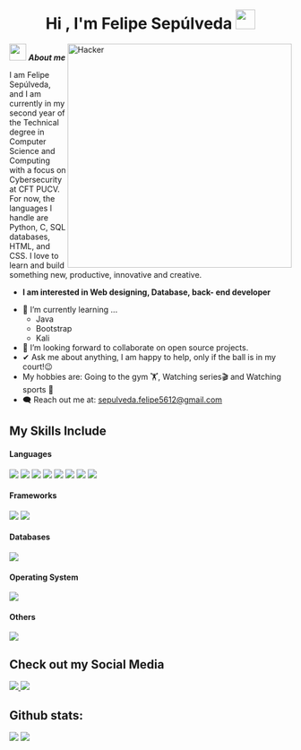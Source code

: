 <h1 align="center">Hi , I'm Felipe Sepúlveda <img src="https://media.giphy.com/media/hvRJCLFzcasrR4ia7z/giphy.gif" width="35"></h1>
<img align="right" width=400px alt="Hacker" src="https://media4.giphy.com/media/v1.Y2lkPTc5MGI3NjExZHZlZGoxY2gxenk2a2dlZHRmYTF3OTBndTVvOGo4anYwNXZlNHVweCZlcD12MV9pbnRlcm5hbF9naWZfYnlfaWQmY3Q9Zw/MD0svLSDeudszrNrp0/giphy.gif" />

<img src="https://media.giphy.com/media/ObNTw8Uzwy6KQ/giphy.gif" width="30px">&nbsp;***About me***

I am Felipe Sepúlveda, and I am currently in my second year of the Technical degree in Computer Science and Computing with a focus on Cybersecurity at CFT PUCV. For now, the languages I handle are Python, C, SQL databases, HTML, and CSS. I love to learn and build something new, productive, innovative and creative.
* **I am interested in Web designing, Database, back- end developer**
- 🌱 I’m currently learning ...
  - Java
  - Bootstrap
  - Kali
- 👯 I’m looking forward to collaborate on open source projects.
- ✔ Ask me about anything, I am happy to help, only if the ball is in my court!😉<br>
- My hobbies are:
Going to the gym 🏋️,
Watching series🎬 and
Watching sports 🏅
- 🗨️ Reach out me at: sepulveda.felipe5612@gmail.com

## My Skills Include

<h4> Languages </h4>
<span> 
  <img src="https://img.shields.io/badge/HTML5-E34F26?style=for-the-badge&logo=html5&logoColor=white">
  <img src="https://img.shields.io/badge/css3-%231572B6.svg?style=for-the-badge&logo=css3&logoColor=white">
  <img src="https://img.shields.io/badge/python-3670A0?style=for-the-badge&logo=python&logoColor=ffdd54">
  <img src="https://img.shields.io/badge/C-00599C?style=for-the-badge&logo=c&logoColor=white">
  <img src="https://img.shields.io/badge/php-%23777BB4.svg?style=for-the-badge&logo=php&logoColor=white">
  <img src="https://img.shields.io/badge/c%23-%23239120.svg?style=for-the-badge&logo=csharp&logoColor=white">
  <img src="https://img.shields.io/badge/java-%23ED8B00.svg?style=for-the-badge&logo=openjdk&logoColor=white">
  <img src="https://img.shields.io/badge/javascript-%23323330.svg?style=for-the-badge&logo=javascript&logoColor=%23F7DF1E">
</span>

<h4> Frameworks </h4>
<span>
  <img src="https://img.shields.io/badge/WordPress-%23117AC9.svg?style=for-the-badge&logo=WordPress&logoColor=white">
  <img src="https://img.shields.io/badge/bootstrap-%238511FA.svg?style=for-the-badge&logo=bootstrap&logoColor=white">
</span>

<h4> Databases </h4>
<span>
  <img src="https://img.shields.io/badge/MySQL-00000F?style=for-the-badge&logo=mysql&logoColor=white">
</span>

<h4> Operating System </h4>
<span>
  <img src="https://img.shields.io/badge/Kali-268BEE?style=for-the-badge&logo=kalilinux&logoColor=white">
</span>

<h4> Others </h4>
<span>
  <img src="https://img.shields.io/badge/cisco-%23049fd9.svg?style=for-the-badge&logo=cisco&logoColor=black">
</span>

## Check out my Social Media

<a href ="https://www.instagram.com/pipe_sepulveda8/">
  <img src="https://img.shields.io/badge/Instagram-%23E4405F.svg?style=for-the-badge&logo=Instagram&logoColor=white">
</a>
<a href="https://www.twitch.tv/fuljai">
  <img src="https://img.shields.io/badge/Twitch-%239146FF.svg?style=for-the-badge&logo=Twitch&logoColor=white">
</a>

<h2>Github stats:</h2> 

[![](https://github-readme-stats.vercel.app/api?username=fuljai&show_icons=true&theme=tokyonight&hide_border=true&locale=en)](https://github.com/Fuljai)
[![](https://github-readme-streak-stats.herokuapp.com/?user=fuljai&theme=material-palenight)](https://github.com/Fuljai)
</div>
